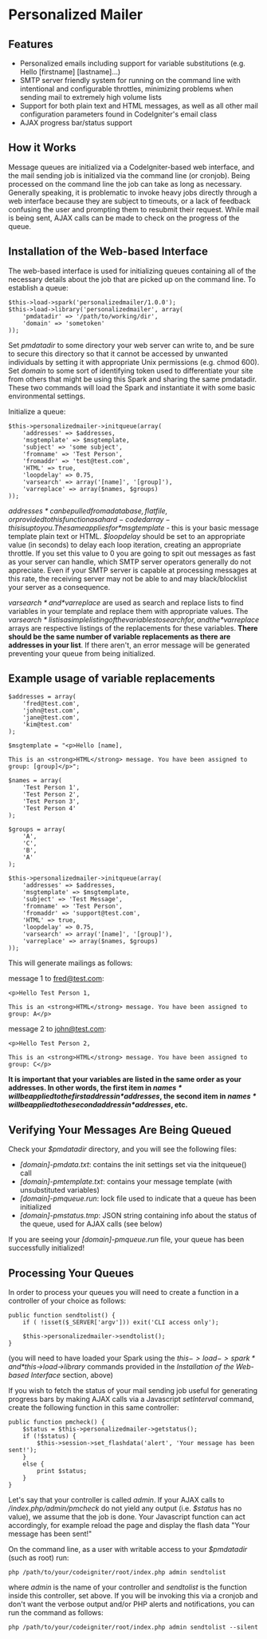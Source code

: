 Personalized Mailer
===================

Features
--------

- Personalized emails including support for variable substitutions (e.g. Hello [firstname] [lastname]...) 
- SMTP server friendly system for running on the command line with intentional and configurable throttles, minimizing problems when sending mail to extremely high volume lists
- Support for both plain text and HTML messages, as well as all other mail configuration parameters found in CodeIgniter's email class
- AJAX progress bar/status support

How it Works
------------

Message queues are initialized via a CodeIgniter-based web interface, and the mail sending job is initialized via the command line (or cronjob). Being processed on the command line the job can take as long as necessary. Generally speaking, it is problematic to invoke heavy jobs directly through a web interface because they are subject to timeouts, or a lack of feedback confusing the user and prompting them to resubmit their request. While mail is being sent, AJAX calls can be made to check on the progress of the queue. 

Installation of the Web-based Interface
---------------------------------------

The web-based interface is used for initializing queues containing all of the necessary details about the job that are picked up on the command line. To establish a queue:

	$this->load->spark('personalizedmailer/1.0.0');
	$this->load->library('personalizedmailer', array(
		'pmdatadir' => '/path/to/working/dir',
		'domain' => 'sometoken'
	));

Set *pmdatadir* to some directory your web server can write to, and be sure to secure this directory so that it cannot be accessed by unwanted individuals by setting it with appropriate Unix permissions (e.g. chmod 600). Set *domain* to some sort of identifying token used to differentiate your site from others that might be using this Spark and sharing the same pmdatadir. These two commands will load the Spark and instantiate it with some basic environmental settings.

Initialize a queue:

	$this->personalizedmailer->initqueue(array(
		'addresses' => $addresses,
		'msgtemplate' => $msgtemplate,
		'subject' => 'some subject',
		'fromname' => 'Test Person',
		'fromaddr' => 'test@test.com',
		'HTML' => true,
		'loopdelay' => 0.75,
		'varsearch' => array('[name]', '[group]'),
		'varreplace' => array($names, $groups)
	));
	
*$addresses* can be pulled from a database, flat file, or provided to this function as a hard-coded array - this is up to you. The same applies for *$msgtemplate* - this is your basic message template plain text or HTML. *$loopdelay* should be set to an appropriate value (in seconds) to delay each loop iteration, creating an appropriate throttle. If you set this value to 0 you are going to spit out messages as fast as your server can handle, which SMTP server operators generally do not appreciate. Even if your SMTP server is capable at processing messages at this rate, the receiving server may not be able to and may black/blocklist your server as a consequence. 

*$varsearch* and *$varreplace* are used as search and replace lists to find variables in your template and replace them with appropriate values. The *$varsearch* list is a simple listing of the variables to search for, and the *$varreplace* arrays are respective listings of the replacements for these variables. **There should be the same number of variable replacements as there are addresses in your list**. If there aren't, an error message will be generated preventing your queue from being initialized.

Example usage of variable replacements
--------------------------------------

	$addresses = array(
		'fred@test.com',
		'john@test.com',
		'jane@test.com',
		'kim@test.com'
	);

	$msgtemplate = "<p>Hello [name],

	This is an <strong>HTML</strong> message. You have been assigned to group: [group]</p>";
	
	$names = array(
		'Test Person 1',
		'Test Person 2',
		'Test Person 3',
		'Test Person 4'
	);
	
	$groups = array(
		'A',
		'C',
		'B',
		'A'
	);
	
	$this->personalizedmailer->initqueue(array(
		'addresses' => $addresses,
		'msgtemplate' => $msgtemplate,
		'subject' => 'Test Message',
		'fromname' => 'Test Person',
		'fromaddr' => 'support@test.com',
		'HTML' => true,
		'loopdelay' => 0.75,
		'varsearch' => array('[name]', '[group]'),
		'varreplace' => array($names, $groups)
	));

This will generate mailings as follows:

message 1 to fred@test.com:

	<p>Hello Test Person 1,

	This is an <strong>HTML</strong> message. You have been assigned to group: A</p>
	
message 2 to john@test.com:

	<p>Hello Test Person 2,

	This is an <strong>HTML</strong> message. You have been assigned to group: C</p>

**It is important that your variables are listed in the same order as your addresses. In other words, the first item in *$names* will be applied to the first address in *$addresses*, the second item in *$names* will be applied to the second address in *$addresses*, etc.**

Verifying Your Messages Are Being Queued
----------------------------------------

Check your *$pmdatadir* directory, and you will see the following files:

- *[domain]-pmdata.txt*: contains the init settings set via the initqueue() call
- *[domain]-pmtemplate.txt*: contains your message template (with unsubstituted variables)
- *[domain]-pmqueue.run*: lock file used to indicate that a queue has been initialized
- *[domain]-pmstatus.tmp*: JSON string containing info about the status of the queue, used for AJAX calls (see below)

If you are seeing your *[domain]-pmqueue.run* file, your queue has been successfully initialized!

Processing Your Queues
----------------------

In order to process your queues you will need to create a function in a controller of your choice as follows:

	public function sendtolist() {
		if ( !isset($_SERVER['argv'])) exit('CLI access only');				

		$this->personalizedmailer->sendtolist();
	}
	
(you will need to have loaded your Spark using the *$this->load->spark* and *$this->load->library* commands provided in the *Installation of the Web-based Interface* section, above)

If you wish to fetch the status of your mail sending job useful for generating progress bars by making AJAX calls via a Javascript *setInterval* command, create the following function in this same controller:

 	public function pmcheck() {
		$status = $this->personalizedmailer->getstatus();
		if (!$status) {
			$this->session->set_flashdata('alert', 'Your message has been sent!');
		}
		else {
			print $status;
		}
	}
	
Let's say that your controller is called *admin*. If your AJAX calls to */index.php/admin/pmcheck* do not yield any output (i.e. *$status* has no value), we assume that the job is done. Your Javascript function can act accordingly, for example reload the page and display the flash data "Your message has been sent!"

On the command line, as a user with writable access to your *$pmdatadir* (such as root) run:

	php /path/to/your/codeigniter/root/index.php admin sendtolist
	
where *admin* is the name of your controller and *sendtolist* is the function inside this controller, set above. If you will be invoking this via a cronjob and don't want the verbose output and/or PHP alerts and notifications, you can run the command as follows:

	php /path/to/your/codeigniter/root/index.php admin sendtolist --silent
	
